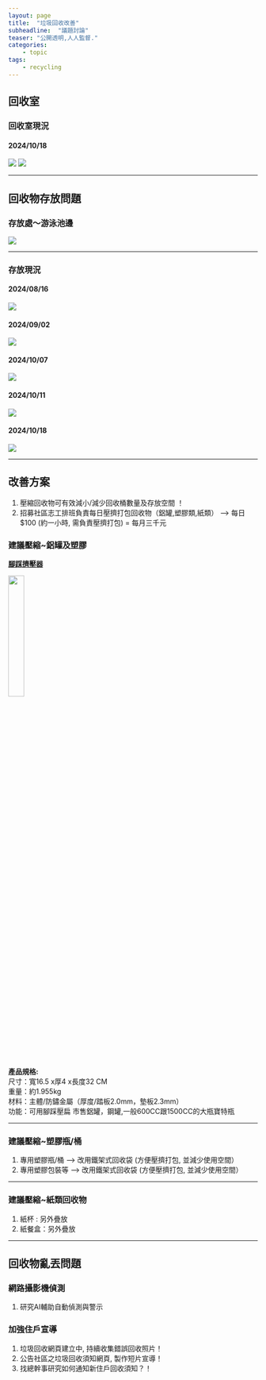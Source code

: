 ```yaml
---
layout: page
title:  "垃圾回收改善"
subheadline:  "議題討論"
teaser: "公開透明,人人監督."
categories:
    - topic
tags:
    - recycling
---
```

## 回收室

### 回收室現況

#### 2024/10/18
![](https://github.com/coconutcity30050/community27/blob/gh-pages/assets/place/%E5%9B%9E%E6%94%B6%E5%AE%A4_%E5%8F%B3%E5%81%B4_20241018.jpg?raw=true)
![](https://github.com/coconutcity30050/community27/blob/gh-pages/assets/place/%E5%9B%9E%E6%94%B6%E5%AE%A4_%E5%B7%A6%E5%81%B4_20241018.jpg?raw=true)

---
## 回收物存放問題

### 存放處～游泳池邊
![](https://github.com/coconutcity30050/community27/blob/gh-pages/assets/place/%E6%B8%B8%E6%B3%B3%E6%B1%A0_%E5%AD%98%E6%94%BE%E5%9B%9E%E6%94%B6%E7%89%A9.jpg?raw=true)

---
### 存放現況

#### 2024/08/16
![](https://github.com/coconutcity30050/community27/blob/gh-pages/assets/place/%E6%B8%B8%E6%B3%B3%E6%B1%A0_%E5%AD%98%E6%94%BE%E5%9B%9E%E6%94%B6%E7%89%A9_20240816.jpg?raw=true)

#### 2024/09/02
![](https://github.com/coconutcity30050/community27/blob/gh-pages/assets/place/%E6%B8%B8%E6%B3%B3%E6%B1%A0_%E5%AD%98%E6%94%BE%E5%9B%9E%E6%94%B6%E7%89%A9_20240902.jpg?raw=true)

#### 2024/10/07
![](https://github.com/coconutcity30050/community27/blob/gh-pages/assets/place/%E6%B8%B8%E6%B3%B3%E6%B1%A0_%E5%AD%98%E6%94%BE%E5%9B%9E%E6%94%B6%E7%89%A9_20241007.jpg?raw=true)

#### 2024/10/11
![](https://github.com/coconutcity30050/community27/blob/gh-pages/assets/place/%E6%B8%B8%E6%B3%B3%E6%B1%A0_%E5%AD%98%E6%94%BE%E5%9B%9E%E6%94%B6%E7%89%A9_20241011.jpg?raw=true)

#### 2024/10/18
![](https://github.com/coconutcity30050/community27/blob/gh-pages/assets/place/%E6%B8%B8%E6%B3%B3%E6%B1%A0_%E5%AD%98%E6%94%BE%E5%9B%9E%E6%94%B6%E7%89%A9_20241018.jpg?raw=true)

---
## 改善方案
1. 壓縮回收物可有效減小/減少回收桶數量及存放空間 ！
2. 招募社區志工排班負責每日壓擠打包回收物（鋁罐,塑膠類,紙類）
   --> 每日$100 (約一小時, 需負責壓擠打包) = 每月三千元
   
### 建議壓縮~鋁罐及塑膠

**[腳踩擠壓器](https://www.ruten.com.tw/item/show?21938954956786)** <br>
<p><img width="25%" height="25%" src="https://gcs.rimg.com.tw/g2/1/cb/f2/21938954956786_865.jpg"></p>

**產品規格:** <br>
尺寸：寬16.5 x厚4 x長度32 CM <br>
重量：約1.955kg <br>
材料：主體/防鏽金屬（厚度/踏板2.0mm，墊板2.3mm）<br>
功能：可用腳踩壓扁 市售鋁罐，鋼罐,一般600CC跟1500CC的大瓶寶特瓶<br>

---
### 建議壓縮~塑膠瓶/桶
1. 專用塑膠瓶/桶 --> 改用鐵架式回收袋 (方便壓擠打包, 並減少使用空間）
2. 專用塑膠包裝等 --> 改用鐵架式回收袋 (方便壓擠打包, 並減少使用空間）

---
### 建議壓縮~紙類回收物
1. 紙杯 : 另外疊放
2. 紙餐盒：另外疊放

---
## 回收物亂丟問題

### 網路攝影機偵測
1. 研究AI輔助自動偵測與警示 

### 加強住戶宣導 
1. 垃圾回收網頁建立中, 持續收集錯誤回收照片！
2. 公告社區之垃圾回收須知網頁, 製作短片宣導！
3. 找總幹事研究如何通知新住戶回收須知？！

